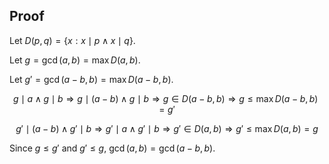 ## Proof

Let $D(p, q) = \{x: x \mid p \wedge x \mid q\}$.

Let $g = \gcd(a, b) = \max{D(a, b)}$.

Let $g' = \gcd(a-b, b) = \max{D(a-b, b)}$.

$$g \mid a \wedge g \mid b
\Rightarrow g \mid (a-b) \wedge g \mid b
\Rightarrow g \in D(a-b, b)
\Rightarrow g \le \max{D(a-b, b)} = g'
$$

$$g' \mid (a-b) \wedge g' \mid b
\Rightarrow g' \mid a \wedge g' \mid b
\Rightarrow g' \in D(a, b)
\Rightarrow g' \le \max{D(a, b)} = g
$$

Since $g \le g'$ and $g' \le g$, $\gcd(a, b) = \gcd(a-b, b)$.
